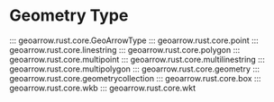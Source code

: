 # Geometry Type

::: geoarrow.rust.core.GeoArrowType
::: geoarrow.rust.core.point
::: geoarrow.rust.core.linestring
::: geoarrow.rust.core.polygon
::: geoarrow.rust.core.multipoint
::: geoarrow.rust.core.multilinestring
::: geoarrow.rust.core.multipolygon
::: geoarrow.rust.core.geometry
::: geoarrow.rust.core.geometrycollection
::: geoarrow.rust.core.box
::: geoarrow.rust.core.wkb
::: geoarrow.rust.core.wkt
